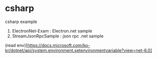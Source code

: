 # csharp
csharp example

1. ElectronNet-Exam : Electron.net sample
2. StreamJsonRpcSample : json rpc .net sample

(read env)[https://docs.microsoft.com/ko-kr/dotnet/api/system.environment.setenvironmentvariable?view=net-6.0]